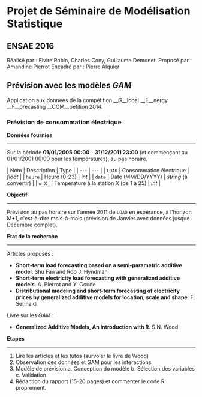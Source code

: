 # Projet de Séminaire de Modélisation Statistique 
## ENSAE 2016

Réalisé par : Elvire Robin, Charles Cony, Guillaume Demonet.
Proposé par : Amandine Pierrot
Encadré par : Pierre Alquier

## Prévision avec les modèles _GAM_

Application aux données de la compétition __G__lobal __E__nergy __F__orecasting __COM__petition 2014.

### Prévision de consommation électrique

__Données fournies__
****

Sur la période __01/01/2005 00:00__ - __31/12/2011 23:00__ (et commençant au 01/01/2001 00:00 pour les températures), au pas horaire.

| Nom | Description | Type |
| --- | --- |
| `LOAD` | Consommation électrique | _float_ |
| `heure` | Heure (0-23) | _int_ |
| `date` | Date (MM/DD/YYYY) | _string_ (à convertir) |
| `w_X_` | Température à la station _X_ (de 1 à 25) | _int_ |

__Objectif__
****

Prévision au pas horaire sur l'année 2011 de `LOAD` en espérance, à l'horizon M+1, c'est-à-dire mois-à-mois (prévision de Janvier avec données jusque Décembre complet).

__Etat de la recherche__
****

Articles proposés :
+ __Short-term load forecasting based on a
semi-parametric additive model__. Shu Fan and Rob J. Hyndman
+ __Short-term electricity load forecasting with
generalized additive models__. A. Pierrot and Y. Goude
+ __Distributional modeling and short-term forecasting of electricity
prices by generalized additive models for location, scale and shape__. F. Serinaldi

Livre sur les _GAM_ :
+ __Generalized Additive Models, An Introduction with R__. S.N. Wood

__Etapes__
****

1. Lire les articles et les tutos (survoler le livre de Wood)
2. Observation des données et GAM pour les interactions
3. Modèle de prévision
    a. Conception du modèle
    b. Sélection des variables
    c. Validation
4. Rédaction du rapport (15-20 pages) et commenter le code R proprement.

